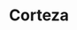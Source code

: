 ---
draft: false
title: Corteza
content:
  id: corteza
  name: Corteza
  website: https://cortezaproject.org/
  short_description: A low-code platform alternative to Salesforce lets you build and iterate CRM, business processes and other structured data apps fast, create intelligent business process workflows, and connect with almost any data source.
---